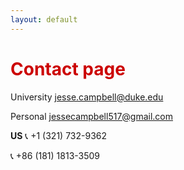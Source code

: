 ```yaml
---
layout: default
---
```


<h1 style="color: #cc0000;">Contact page</h1>

<p>
  University
  <i class="fa fa-envelope"></i>
  <a href="mailto:jesse.campbell@duke.edu">jesse.campbell@duke.edu</a>
</p>

<p>
Personal
  <i class="fa fa-envelope"></i>
  <a href="mailto:jessecampbell517@gmail.com">jessecampbell517@gmail.com</a>
</p>

<p>
<b>US</b>
  <span class="icon">📞</span>
      +1 (321) 732-9362
</p>

<p>
  <span class="icon">📞</span>
      +86 (181) 1813-3509
</p>

